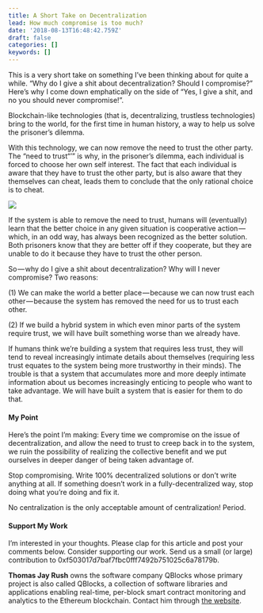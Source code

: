 ```yaml
---
title: A Short Take on Decentralization
lead: How much compromise is too much?
date: '2018-08-13T16:48:42.759Z'
draft: false
categories: []
keywords: []
---
```


This is a very short take on something I’ve been thinking about for quite a while. “Why do I give a shit about decentralization? Should I compromise?” Here’s why I come down emphatically on the side of “Yes, I give a shit, and no you should never compromise!”.

Blockchain-like technologies (that is, decentralizing, trustless technologies) bring to the world, for the first time in human history, a way to help us solve the prisoner’s dilemma.

With this technology, we can now remove the need to trust the other party. The “need to trust“’” is why, in the prisoner’s dilemma, each individual is forced to choose her own self interest. The fact that each individual is aware that they have to trust the other party, but is also aware that they themselves can cheat, leads them to conclude that the only rational choice is to cheat.

![](/blog/medium-posts/img/027-A-Short-Take-on-Decentralization-001.png)

If the system is able to remove the need to trust, humans will (eventually) learn that the better choice in any given situation is cooperative action — which, in an odd way, has always been recognized as the better solution. Both prisoners know that they are better off if they cooperate, but they are unable to do it because they have to trust the other person.

So — why do I give a shit about decentralization? Why will I never compromise? Two reasons:

(1) We can make the world a better place — because we can now trust each other — because the system has removed the need for us to trust each other.

(2) If we build a hybrid system in which even minor parts of the system require trust, we will have built something worse than we already have.

If humans think we’re building a system that requires less trust, they will tend to reveal increasingly intimate details about themselves (requiring less trust equates to the system being more trustworthy in their minds). The trouble is that a system that accumulates more and more deeply intimate information about us becomes increasingly enticing to people who want to take advantage. We will have built a system that is easier for them to do that.

#### My Point

Here’s the point I’m making: Every time we compromise on the issue of decentralization, and allow the need to trust to creep back in to the system, we ruin the possibility of realizing the collective benefit and we put ourselves in deeper danger of being taken advantage of.

Stop compromising. Write 100% decentralized solutions or don’t write anything at all. If something doesn’t work in a fully-decentralized way, stop doing what you’re doing and fix it.

No centralization is the only acceptable amount of centralization! Period.

#### Support My Work

I’m interested in your thoughts. Please clap for this article and post your comments below. Consider supporting our work. Send us a small (or large) contribution to 0xf503017d7baf7fbc0fff7492b751025c6a78179b.

**Thomas Jay Rush** owns the software company QBlocks whose primary project is also called QBlocks, a collection of software libraries and applications enabling real-time, per-block smart contract monitoring and analytics to the Ethereum blockchain. Contact him through [the website](http://trueblocks.io).

